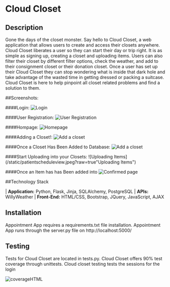 # Cloud Closet


## Description

Gone the days of the closet monster. Say hello to Cloud Closet, a web application that allows users to create and access their closets anywhere. Cloud Closet liberates a user so they can start their day or trip right. It is as simple as signing up, creating a closet and uploading items. Users can also filter their closet by different filter options, check the weather, and add to their consignment closet or their donation closet. Once a user has set up their Cloud Closet they can stop wondering what is inside that dark hole and take advantage of the wasted time in getting dressed or packing a suitcase. Cloud Closet is here to help pinpoint all closet related problems and find a solution to them.


##Screenshots:

####Login:
![Login](/static/homepage.jpeg?raw=true "Login Page")

####User Registration: 
![User Registration](/static/homepage.jpeg?raw=true "User Registration Page")

####Hompage:
![Homepage](/static/patientlogin.jpeg?raw=true "Homepage")

####Adding a Closet!:
![Add a closet](/static/onceuserloggedin.jpeg?raw=true "Adding a Closet")

####Once a Closet Has Been Added to Database:
![Add a closet](/static/onceuserloggedin.jpeg?raw=true "Once a Closet has been added to database")

####Start Uploading into your Closets:
![Uploading Items](/static/patientscheduleview.jpeg?raw=true"Uploading Items")

####Once an Item has has Been added into 
![Confirmed page](/static/confirmedpage.jpeg?raw=true "Confirmed page")



##Technology Stack

| **Application:** Python, Flask, Jinja, SQLAlchemy, PostgreSQL
| **APIs:** WillyWeather
| **Front-End:** HTML/CSS, Bootstrap, JQuery, JavaScript, AJAX


## Installation
Appointment App requires a requirements.txt file installation. Appointment App runs through the server.py file on http://localhost:5000/



## Testing

Tests for Cloud Closet are located in tests.py. Cloud Closet offers 90% test coverage through unittests. Cloud closet testing tests the sessions for the login

![coverageHTML](/static/coverage.jpg?raw=true "Testing Coverage")

